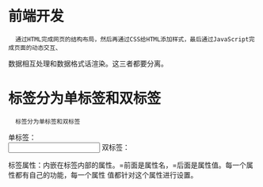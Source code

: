 # 前端开发
      通过HTML完成网页的结构布局，然后再通过CSS给HTML添加样式，最后通过JavaScript完成页面的动态交互、
数据相互处理和数据格式话渲染。这三者都要分离。

# 标签分为单标签和双标签
      标签分为单标签和双标签
单标签：<br />  <input />
双标签：<p></p>
      标签属性：内嵌在标签内部的属性。=前面是属性名，=后面是属性值。每一个属性都有自己的功能，每一个属性
值都针对这个属性进行设置。
